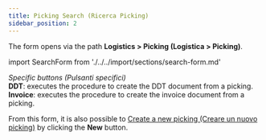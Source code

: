 ```yaml
---
title: Picking Search (Ricerca Picking)
sidebar_position: 2
---
```


The form opens via the path **Logistics > Picking (Logistica > Picking)**.

import SearchForm from './../../import/sections/search-form.md'

<SearchForm />

*Specific buttons (Pulsanti specifici)*  
**DDT**: executes the procedure to create the DDT document from a picking.  
**Invoice**: executes the procedure to create the invoice document from a picking. 

From this form, it is also possible to [Create a new picking (Creare un nuovo picking)](/docs/logistics/picking/picking-management) by clicking the **New** button.